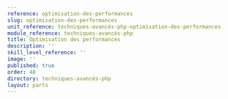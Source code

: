 ```yaml
---
reference: optimisation-des-performances
slug: optimisation-des-performances
unit_reference: techniques-avancés-php-optimisation-des-performances
module_reference: techniques-avancés-php
title: Optimisation des performances
description: ''
skill_level_reference: ''
image: ''
published: true
order: 48
directory: techniques-avancés-php
layout: parts
---
```

